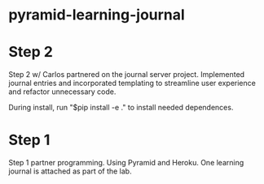 # pyramid-learning-journal

<h1>Step 2</h1>

Step 2 w/ Carlos partnered on the journal server project. Implemented journal entries and incorporated templating to streamline user experience and refactor unnecessary code.

During install, run "$pip install -e ." to install needed dependences.

<h1>Step 1</h1>

Step 1 partner programming. Using Pyramid and Heroku. One learning journal is attached as part of the lab.

